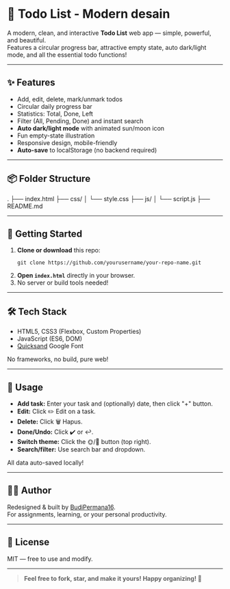 # 🌟 Todo List - Modern desain

A modern, clean, and interactive **Todo List** web app — simple, powerful, and beautiful.  
Features a circular progress bar, attractive empty state, auto dark/light mode, and all the essential todo functions!

---

## ✨ Features

- Add, edit, delete, mark/unmark todos
- Circular daily progress bar
- Statistics: Total, Done, Left
- Filter (All, Pending, Done) and instant search
- **Auto dark/light mode** with animated sun/moon icon
- Fun empty-state illustration
- Responsive design, mobile-friendly
- **Auto-save** to localStorage (no backend required)

---

## 📦 Folder Structure
.
├── index.html
├── css/
│ └── style.css
├── js/
│ └── script.js
├── README.md


---

## 🚀 Getting Started

1. **Clone or download** this repo:
    ```
    git clone https://github.com/yourusername/your-repo-name.git
    ```
2. **Open `index.html`** directly in your browser.
3. No server or build tools needed!

---

## 🛠️ Tech Stack

- HTML5, CSS3 (Flexbox, Custom Properties)
- JavaScript (ES6, DOM)
- [Quicksand](https://fonts.google.com/specimen/Quicksand) Google Font

No frameworks, no build, pure web!

---

## 📖 Usage

- **Add task:** Enter your task and (optionally) date, then click "+" button.
- **Edit:** Click ✏️ Edit on a task.
- **Delete:** Click 🗑 Hapus.
- **Done/Undo:** Click ✔️ or ↩️.
- **Switch theme:** Click the 🌞/🌙 button (top right).
- **Search/filter:** Use search bar and dropdown.

All data auto-saved locally!

---

## 🧑‍💻 Author

Redesigned & built by [BudiPermana16](https://github.com/budipermana16).  
For assignments, learning, or your personal productivity.

---

## 📄 License

MIT — free to use and modify.

---

> **Feel free to fork, star, and make it yours! Happy organizing! 🎉**
